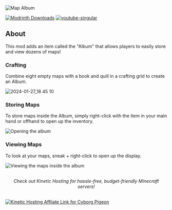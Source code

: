 ![Map Album](https://github.com/HyperPigeon/MapAlbum/assets/58276133/bcf6fd9a-37e4-47d6-923c-69b599749694)

[![Modrinth Downloads](https://cdn.jsdelivr.net/npm/@intergrav/devins-badges@3/assets/cozy/available/modrinth_64h.png)](https://modrinth.com/mod/map-album)
[![youtube-singular](https://cdn.jsdelivr.net/npm/@intergrav/devins-badges@3/assets/cozy/social/youtube-singular_64h.png)](https://www.youtube.com/@CyborgPigeon)


## About
This mod adds an item called the "Album" that allows players to easily store and view dozens of maps! 

### Crafting
Combine eight empty maps with a book and quill in a crafting grid to create an Album. 

![2024-01-27_18 45 10](https://github.com/HyperPigeon/MapAlbum/assets/58276133/cc75949b-d065-4f36-88ad-c005c88918ab)

### Storing Maps
To store maps inside the Album, simply right-click with the item in your main hand or offhand to open up the inventory. 

![Opening the album](https://github.com/HyperPigeon/MapAlbum/assets/58276133/293d09f7-206d-45eb-b1ec-c476979c0ea7)

### Viewing Maps
To look at your maps, sneak + right-click to open up the display. 

![Viewing the maps inside the album](https://github.com/HyperPigeon/MapAlbum/assets/58276133/a7628313-6709-497b-acb0-c5eaa541d02e)

<br>
<center><i>Check out Kinetic Hosting for hassle-free, budget-friendly Minecraft servers!</i></center>
<br>

[![Kinetic Hosting Affliate Link for Cyborg Pigeon](https://i.imgur.com/OVfuXg1.png)](https://billing.kinetichosting.net/aff.php?aff=587)
